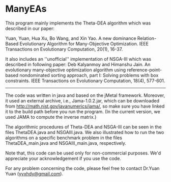 # ManyEAs

This program mainly implements the Theta-DEA algorithm which was described in our paper:

Yuan, Yuan, Hua Xu, Bo Wang, and Xin Yao. A new dominance Relation-Based Evolutionary Algorithm 
for Many-Objective Optimization. 
IEEE Transactions on Evolutionary Computation, 20(1), 16-37.


It also includes an ''unofficial'' implementation of NSGA-III which was described in following paper:
Deb Kalyanmoy and Himanshu Jain. An evolutionary many-objective optimization algorithm using reference-point-based 
nondominated sorting approach, part I: Solving problems with box constraints. 
IEEE Transactions on Evolutionary Computation, 18(4), 577-601.


**************************************************************************************************************************************

The code was written in java and based on the jMetal framework. 
Moreover, it used an external archive, i.e., Jama-1.0.2.jar, which 
can be downloaded from http://math.nist.gov/javanumerics/jama/, 
so make sure you have linked it to the build path before you run the program. 
(In the current version, we used JAMA to compute the inverse matrix.)


The algorithmic procedures of Theta-DEA and NSGA-III can be seen in the files 
ThetaDEA.java and NSGAIII.java. 
We also illustrated how to run 
the two algorithms on a specific benchmark problem in the files ThetaDEA_main.java and NSGAIII_main.java, respectively.

Note that, this code can be used only for non-commercial purposes. 
We'd appreciate your acknowledgement if you use the code. 

For any problem concerning the code, please feel free to contact Dr.Yuan Yuan (yyxhdy@gmail.com).
